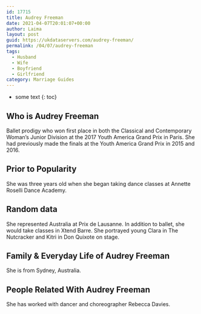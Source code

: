 ```yaml
---
id: 17715
title: Audrey Freeman
date: 2021-04-07T20:01:07+00:00
author: Laima
layout: post
guid: https://ukdataservers.com/audrey-freeman/
permalink: /04/07/audrey-freeman
tags:
  - Husband
  - Wife
  - Boyfriend
  - Girlfriend
category: Marriage Guides
---
```


* some text
{: toc}


## Who is Audrey Freeman
                  
                  
                  
Ballet prodigy who won first place in both the Classical and Contemporary Woman&#8217;s Junior Division at the 2017 Youth America Grand Prix in Paris. She had previously made the finals at the Youth America Grand Prix in 2015 and 2016. 
                  
              
            
              
            
                
                
                
## Prior to Popularity
                  
                  
                  
She was three years old when she began taking dance classes at Annette Roselli Dance Academy. 
                  
              
            
              
            
                
                
                
## Random data
                  
                  
                  
She represented Australia at Prix de Lausanne. In addition to ballet, she would take classes in Xtend Barre. She portrayed young Clara in The Nutcracker and Kitri in Don Quixote on stage. 
                  
              
            
              
            
                
                
                
## Family & Everyday Life of Audrey Freeman
                  
                  
                  
She is from Sydney, Australia. 
                  
              
            
              
            
                
                
                
## People Related With Audrey Freeman
                  
                  
                  
She has worked with dancer and choreographer Rebecca Davies. 
                  
              
            
              
            
                
              
            
              
              
            
            
              
            
          
          
          